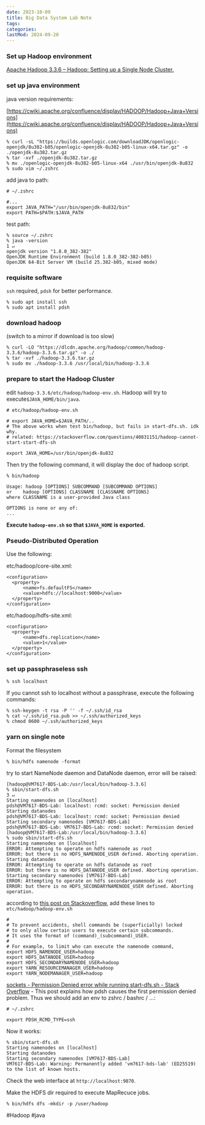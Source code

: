 ```yaml
---
date: 2023-10-09
title: Big Data System Lab Note
tags:
categories:
lastMod: 2024-09-20
---
```

### Set up Hadoop environment

[Apache Hadoop 3.3.6 – Hadoop: Setting up a Single Node Cluster.](https://hadoop.apache.org/docs/stable/hadoop-project-dist/hadoop-common/SingleCluster.html)

### set up java environment

java version requirements:

[https://cwiki.apache.org/confluence/display/HADOOP/Hadoop+Java+Versions](https://cwiki.apache.org/confluence/display/HADOOP/Hadoop+Java+Versions)

```
% curl -sL "https://builds.openlogic.com/downloadJDK/openlogic-openjdk/8u382-b05/openlogic-openjdk-8u382-b05-linux-x64.tar.gz" -o ./openjdk-8u382.tar.gz
% tar -xvf ./openjdk-8u382.tar.gz
% mv ./openlogic-openjdk-8u382-b05-linux-x64 ./usr/bin/openjdk-8u832
% sudo vim ~/.zshrc
```

add java to path:

```
# ~/.zshrc

#...
export JAVA_PATH="/usr/bin/openjdk-8u832/bin"
export PATH=$PATH:$JAVA_PATH
```

test path:

```
% source ~/.zshrc
% java -version                                                             1 ↵
openjdk version "1.8.0_382-382"
OpenJDK Runtime Environment (build 1.8.0_382-382-b05)
OpenJDK 64-Bit Server VM (build 25.382-b05, mixed mode)
```

### requisite software

`ssh` required, `pdsh` for better performance.

```
% sudo apt install ssh
% sudo apt install pdsh
```

### download hadoop

(switch to a mirror if download is too slow)

```
% curl -LO "https://dlcdn.apache.org/hadoop/common/hadoop-3.3.6/hadoop-3.3.6.tar.gz" -o ./
% tar -xvf ./hadoop-3.3.6.tar.gz
% sudo mv ./hadoop-3.3.6 /usr/local/bin/hadoop-3.3.6
```

### prepare to start the Hadoop Cluster

edit `hadoop-3.3.6/etc/hadoop/hadoop-env.sh`. Hadoop will try to execute`$JAVA_HOME/bin/java`.

```
# etc/hadoop/hadoop-env.sh

# export JAVA_HOME=$JAVA_PATH/.. 
# The above works when test bin/hadoop, but fails in start-dfs.sh. idk why.
# related: https://stackoverflow.com/questions/40831151/hadoop-cannot-start-start-dfs-sh

export JAVA_HOME=/usr/bin/openjdk-8u832
```

Then try the following command, it will display the doc of hadoop script.

```
% bin/hadoop

Usage: hadoop [OPTIONS] SUBCOMMAND [SUBCOMMAND OPTIONS]
or    hadoop [OPTIONS] CLASSNAME [CLASSNAME OPTIONS]
where CLASSNAME is a user-provided Java class

OPTIONS is none or any of:
...
```

**Execute `hadoop-env.sh` so that `$JAVA_HOME` is exported.**

### Pseudo-Distributed Operation

Use the following:

etc/hadoop/core-site.xml:

```
<configuration>
  <property>
      <name>fs.defaultFS</name>
      <value>hdfs://localhost:9000</value>
  </property>
</configuration>
```

etc/hadoop/hdfs-site.xml:

```
<configuration>
  <property>
      <name>dfs.replication</name>
      <value>1</value>
  </property>
</configuration>
```

### set up passphraseless ssh

```
% ssh localhost
```

If you cannot ssh to localhost without a passphrase, execute the following commands:

```
% ssh-keygen -t rsa -P '' -f ~/.ssh/id_rsa
% cat ~/.ssh/id_rsa.pub >> ~/.ssh/authorized_keys
% chmod 0600 ~/.ssh/authorized_keys
```

### yarn on single note

Format the filesystem

```
% bin/hdfs namenode -format
```

try to start NameNode daemon and DataNode daemon, error will be raised:

```
[hadoop@VM7617-BDS-Lab:/usr/local/bin/hadoop-3.3.6]
% sbin/start-dfs.sh                                                         3 ↵
Starting namenodes on [localhost]
pdsh@VM7617-BDS-Lab: localhost: rcmd: socket: Permission denied
Starting datanodes
pdsh@VM7617-BDS-Lab: localhost: rcmd: socket: Permission denied
Starting secondary namenodes [VM7617-BDS-Lab]
pdsh@VM7617-BDS-Lab: VM7617-BDS-Lab: rcmd: socket: Permission denied
[hadoop@VM7617-BDS-Lab:/usr/local/bin/hadoop-3.3.6]
% sudo sbin/start-dfs.sh
Starting namenodes on [localhost]
ERROR: Attempting to operate on hdfs namenode as root
ERROR: but there is no HDFS_NAMENODE_USER defined. Aborting operation.
Starting datanodes
ERROR: Attempting to operate on hdfs datanode as root
ERROR: but there is no HDFS_DATANODE_USER defined. Aborting operation.
Starting secondary namenodes [VM7617-BDS-Lab]
ERROR: Attempting to operate on hdfs secondarynamenode as root
ERROR: but there is no HDFS_SECONDARYNAMENODE_USER defined. Aborting operation.
```

according to [this post on Stackoverflow](https://stackoverflow.com/questions/60181800/some-problems-in-installing-hadoop-error-attempting-to-operate-on-hdfs-namenode), add these lines to `etc/hadoop/hadoop-env.sh`

```
#
# To prevent accidents, shell commands be (superficially) locked
# to only allow certain users to execute certain subcommands.
# It uses the format of (command)_(subcommand)_USER.
#
# For example, to limit who can execute the namenode command,
export HDFS_NAMENODE_USER=hadoop
export HDFS_DATANODE_USER=hadoop
export HDFS_SECONDARYNAMENODE_USER=hadoop
export YARN_RESOURCEMANAGER_USER=hadoop
export YARN_NODEMANAGER_USER=hadoop
```

[sockets - Permission Denied error while running start-dfs.sh - Stack Overflow](https://stackoverflow.com/questions/42756555/permission-denied-error-while-running-start-dfs-sh) - This post explains how pdsh causes the first permission denied problem. Thus we should add an env to zshrc / bashrc / ...:

```
# ~/.zshrc

export PDSH_RCMD_TYPE=ssh
```

Now it works:

```
% sbin/start-dfs.sh
Starting namenodes on [localhost]
Starting datanodes
Starting secondary namenodes [VM7617-BDS-Lab]
VM7617-BDS-Lab: Warning: Permanently added 'vm7617-bds-lab' (ED25519) to the list of known hosts.
```

Check the web interface at `http://localhost:9870`.

Make the HDFS dir required to execute MapRecuce jobs.

```
% bin/hdfs dfs -mkdir -p /user/hadoop
```

#Hadoop #java
